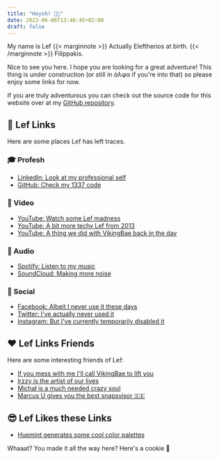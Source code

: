 ```yaml
---
title: "Heyoh! 🕺💃"
date: 2022-06-06T13:40:45+02:00
draft: false
---
```


My name is Lef
{{< marginnote >}}
Actually Eleftherios at birth.
{{< /marginnote >}}
Filippakis.

Nice to see you here. I hope you are looking for a great adventure!
This thing is under construction (or still in άλφα if you're into that) so please enjoy some links for now.

If you are truly adventurous you can check out the source code for this website over at my
[GitHub repository](https://github.com/Lef-F/lef-web).

## 👾 Lef Links

Here are some places Lef has left traces.

### 🎓 Profesh

- <a href="https://www.linkedin.com/in/lefphilip/" target="_blank" rel="noopener noreferrer">LinkedIn: Look at my professional self</a></li>
- <a href="https://github.com/Lef-F" target="_blank" rel="noopener noreferrer">GitHub: Check my 1337 code</a></li>

### 🎥 Video

- <a href="https://www.youtube.com/channel/UCeSz2_z0RpgEqd65c5dDzOg" target="_blank" rel="noopener noreferrer">YouTube: Watch some Lef madness</a></li>
- <a href="https://www.youtube.com/user/planetautomation2013" target="_blank" rel="noopener noreferrer">YouTube: A bit more techy Lef from 2013</a></li>
- <a href="https://www.youtube.com/c/AviLef" target="_blank" rel="noopener noreferrer">YouTube: A thing we did with VikingBae back in the day</a></li>

### 🎷 Audio

- <a href="https://open.spotify.com/artist/3gwGUX0sevtnPwGOnFJAHy?si=KtMr3etjRD-9a6NFeU9SQQ" target="_blank" rel="noopener noreferrer">Spotify: Listen to my music</a></li>
- <a href="https://soundcloud.com/lefphilip" target="_blank" rel="noopener noreferrer">SoundCloud: Making more noise</a></li>

### 👥 Social

- <a href="https://www.facebook.com/wearenoneofus/" target="_blank" rel="noopener noreferrer">Facebook: Albeit I never use it these days</a></li>
- <a href="https://twitter.com/lefdphilip" target="_blank" rel="noopener noreferrer">Twitter: I've actually never used it</a></li>
- <a href="https://www.instagram.com/lefphilip" target="_blank" rel="noopener noreferrer">Instagram: But I've currently temporarily disabled it</a></li>

## ❤️ Lef Links Friends

<p>Here are some interesting friends of Lef:</p>

- <a href="https://www.youtube.com/c/VikingBae" target="_blank" rel="noopener noreferrer">If you mess with me I'll call VikingBae to lift you</a></li>
- <a href="https://www.instagram.com/irzzy.studeo.athens/" target="_blank" rel="noopener noreferrer">Irzzy is the artist of our lives</a></li>
- <a href="https://ciesie.com/" target="_blank" rel="noopener noreferrer">Michał is a much needed crazy soul</a></li>
- <a href="https://www.crayfishparty.com" target="_blank" rel="noopener noreferrer">Marcus U gives you the best snapsvisor 🇸🇪</a></li>

## 😎 Lef Likes these Links

- <a href="https://huemint.com/" target="_blank" rel="noopener noreferrer">Huemint generates some cool color palettes</a></li>

Whaaat? You made it all the way here? Here's a cookie 🍪
